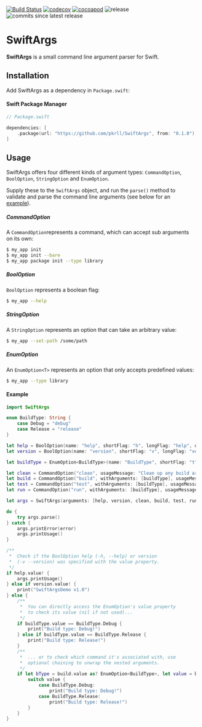 [![Build Status](https://travis-ci.org/pkrll/SwiftArgs.svg?branch=master)](https://travis-ci.org/pkrll/SwiftArgs)
[![codecov](https://codecov.io/gh/pkrll/SwiftArgs/branch/master/graph/badge.svg)](https://codecov.io/gh/pkrll/SwiftArgs)
[![cocoapod](https://img.shields.io/cocoapods/v/Swiftargs.svg)](https://cocoapods.org/pods/SwiftArgs)
![release](https://img.shields.io/github/release/pkrll/Swiftargs.svg)
![commits since latest release](https://img.shields.io/github/commits-since/pkrll/Swiftargs/latest.svg)
# SwiftArgs

**SwiftArgs** is a small command line argument parser for Swift.

## Installation

Add SwiftArgs as a dependency in ``Package.swift``:

#### Swift Package Manager

```swift
// Package.swift

dependencies: [
    .package(url: "https://github.com/pkrll/SwiftArgs", from: "0.1.0")
]

```

## Usage

SwiftArgs offers four different kinds of argument types: ``CommandOption``, ``BoolOption``, ``StringOption`` and ``EnumOption``.

Supply these to the ``SwiftArgs`` object, and run the ``parse()`` method to validate and parse the command line arguments (see below for an [example](#example)).

##### CommandOption
A ``CommandOption``represents a command, which can accept sub arguments on its own:

```bash
$ my_app init
$ my_app init --bare
$ my_app package init --type library
```

##### BoolOption
``BoolOption`` represents a boolean flag:

```bash
$ my_app --help
```

##### StringOption
A ``StringOption`` represents an option that can take an arbitrary value:

```bash
$ my_app --set-path /some/path
```

##### EnumOption
An ``EnumOption<T>`` represents an option that only accepts predefined values:

```bash
$ my_app --type library
```



#### Example

```swift
import SwiftArgs

enum BuildType: String {
	case Debug = "debug"
	case Release = "release"
}

let help = BoolOption(name: "help", shortFlag: "h", longFlag: "help", usageMessage: "Display available options")
let version = BoolOption(name: "version", shortFlag: "v", longFlag: "version", usageMessage: "Display version information")

let buildType = EnumOption<BuildType>(name: "BuildType", shortFlag: "t", longFlag: "type", usageMessage: "Specify the build configuration: debug|release")

let clean = CommandOption("clean", usageMessage: "Clean up any build artifacts")
let build = CommandOption("build", withArguments: [buildType], usageMessage: "Build the project")
let test = CommandOption("test", withArguments: [buildType], usageMessage: "Test the project")
let run = CommandOption("run", withArguments: [buildType], usageMessage: "Execute the project")

let args = SwiftArgs(arguments: [help, version, clean, build, test, run])

do {
	try args.parse()
} catch {
	args.printError(error)
	args.printUsage()
}

/**
 * 	Check if the BoolOption help (-h, --help) or version
 * 	(-v --version) was specified with the value property.
 */
if help.value! {
	args.printUsage()
} else if version.value! {
	print("SwiftArgsDemo v1.0")
} else {
	/**
	 * 	You can directly access the EnumOption's value property
	 * 	to check its value (nil if not used)...
	 */
	if buildType.value == BuildType.Debug {
		print("Build type: Debug!")
	} else if buildType.value == BuildType.Release {
		print("Build type: Release!")
	}
	/**
	 * 	... or to check which command it's associated with, use
	 * 	optional chaining to unwrap the nested arguments.
	 */
	if let bType = build.value as? EnumOption<BuildType>, let value = bType.value {
		switch value {
			case BuildType.Debug:
				print("Build type: Debug!")
			case BuildType.Release:
				print("Build type: Release!")
		}
	}
}
```
